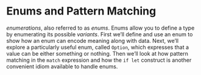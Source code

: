 # Enums and Pattern Matching

*enumerations*, also referred to as *enums*.
Enums allow you to define a type by enumerating its possible *variants*. First
we’ll define and use an enum to show how an enum can encode meaning along with
data. Next, we’ll explore a particularly useful enum, called `Option`, which
expresses that a value can be either something or nothing. Then we’ll look at
how pattern matching in the `match` expression and how the `if let`
construct is another convenient idiom available to handle enums.
